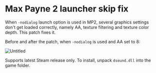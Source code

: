 # Max Payne 2 launcher skip fix

When `-nodialog` launch option is used in MP2, several graphics settings don't get loaded correctly, namely AA, texture filtering and texture color depth. This patch fixes it.  

Before and after the patch, when `-nodialog` is used and AA set to 8:

![Untitled](https://github.com/c6-dev/mp2fix/assets/31777460/87506cd4-35a1-48e3-98d8-b8cde09e9354)

Supports latest Steam release only. To install, unpack `dsound.dll` into the game folder.

